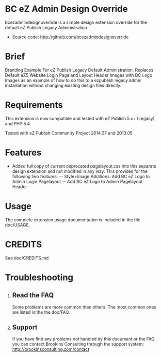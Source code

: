 BC eZ Admin Design Override
========================

bcezadmindesignoverride is a simple design extension override for the default eZ Publish Legacy Administration

- Source code: http://github.com/bcezadmindesignoverride

Brief
=====

Branding Example For eZ Publish Legacy Default Administration. Replaces Default eZ5 Website Login Page and Layout Header Images with BC Logo Images as an example of how to do this to a ezpublish legacy admin installlation without changing existing design files directly.

Requirements
============

This extension is now compatible and tested with eZ Publish 5.x+ (Legacy) and PHP 5.4

Tested with eZ Publish Community Project 2014.07 and 2013.05


Features
===========================

- Added full copy of current deprecated pagelayout.css into this separate design extension and not modified in any way. This provides for the following two features.
-- Style+Image Additions: Add BC eZ Logo to Admin Login Pagelayout
-- Add BC eZ Logo to Admin Pagelayout Header


Usage
===========================

The complete extension usage documentation is included in the file doc/USAGE.


CREDITS
=======

See doc/CREDITS.md


Troubleshooting
===============

1. Read the FAQ
   ------------

   Some problems are more common than others. The most common ones
   are listed in the the doc/FAQ.

2. Support
   -------

   If you have find any problems not handled by this document or the FAQ you
   can contact Brookins Consulting through the support system:
   http://brookinsconsulting.com/contact
